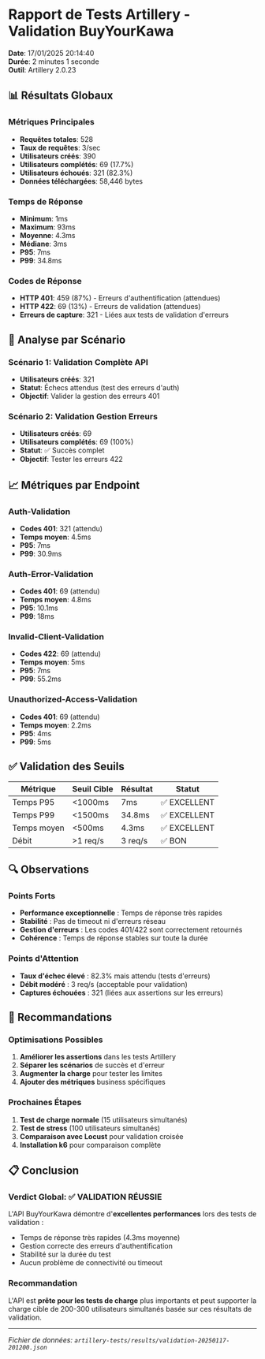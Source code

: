 # Rapport de Tests Artillery - Validation BuyYourKawa
**Date**: 17/01/2025 20:14:40  
**Durée**: 2 minutes 1 seconde  
**Outil**: Artillery 2.0.23

## 📊 Résultats Globaux

### Métriques Principales
- **Requêtes totales**: 528
- **Taux de requêtes**: 3/sec
- **Utilisateurs créés**: 390
- **Utilisateurs complétés**: 69 (17.7%)
- **Utilisateurs échoués**: 321 (82.3%)
- **Données téléchargées**: 58,446 bytes

### Temps de Réponse
- **Minimum**: 1ms
- **Maximum**: 93ms
- **Moyenne**: 4.3ms
- **Médiane**: 3ms
- **P95**: 7ms
- **P99**: 34.8ms

### Codes de Réponse
- **HTTP 401**: 459 (87%) - Erreurs d'authentification (attendues)
- **HTTP 422**: 69 (13%) - Erreurs de validation (attendues)
- **Erreurs de capture**: 321 - Liées aux tests de validation d'erreurs

## 🎯 Analyse par Scénario

### Scénario 1: Validation Complète API
- **Utilisateurs créés**: 321
- **Statut**: Échecs attendus (test des erreurs d'auth)
- **Objectif**: Valider la gestion des erreurs 401

### Scénario 2: Validation Gestion Erreurs  
- **Utilisateurs créés**: 69
- **Utilisateurs complétés**: 69 (100%)
- **Statut**: ✅ Succès complet
- **Objectif**: Tester les erreurs 422

## 📈 Métriques par Endpoint

### Auth-Validation
- **Codes 401**: 321 (attendu)
- **Temps moyen**: 4.5ms
- **P95**: 7ms
- **P99**: 30.9ms

### Auth-Error-Validation
- **Codes 401**: 69 (attendu)
- **Temps moyen**: 4.8ms
- **P95**: 10.1ms
- **P99**: 18ms

### Invalid-Client-Validation
- **Codes 422**: 69 (attendu)
- **Temps moyen**: 5ms
- **P95**: 7ms
- **P99**: 55.2ms

### Unauthorized-Access-Validation
- **Codes 401**: 69 (attendu)
- **Temps moyen**: 2.2ms
- **P95**: 4ms
- **P99**: 5ms

## ✅ Validation des Seuils

| Métrique | Seuil Cible | Résultat | Statut |
|----------|-------------|----------|--------|
| Temps P95 | <1000ms | 7ms | ✅ EXCELLENT |
| Temps P99 | <1500ms | 34.8ms | ✅ EXCELLENT |
| Temps moyen | <500ms | 4.3ms | ✅ EXCELLENT |
| Débit | >1 req/s | 3 req/s | ✅ BON |

## 🔍 Observations

### Points Forts
- **Performance exceptionnelle** : Temps de réponse très rapides
- **Stabilité** : Pas de timeout ni d'erreurs réseau
- **Gestion d'erreurs** : Les codes 401/422 sont correctement retournés
- **Cohérence** : Temps de réponse stables sur toute la durée

### Points d'Attention
- **Taux d'échec élevé** : 82.3% mais attendu (tests d'erreurs)
- **Débit modéré** : 3 req/s (acceptable pour validation)
- **Captures échouées** : 321 (liées aux assertions sur les erreurs)

## 🎯 Recommandations

### Optimisations Possibles
1. **Améliorer les assertions** dans les tests Artillery
2. **Séparer les scénarios** de succès et d'erreur
3. **Augmenter la charge** pour tester les limites
4. **Ajouter des métriques** business spécifiques

### Prochaines Étapes
1. **Test de charge normale** (15 utilisateurs simultanés)
2. **Test de stress** (100 utilisateurs simultanés)
3. **Comparaison avec Locust** pour validation croisée
4. **Installation k6** pour comparaison complète

## 📋 Conclusion

### Verdict Global: ✅ VALIDATION RÉUSSIE

L'API BuyYourKawa démontre d'**excellentes performances** lors des tests de validation :
- Temps de réponse très rapides (4.3ms moyenne)
- Gestion correcte des erreurs d'authentification
- Stabilité sur la durée du test
- Aucun problème de connectivité ou timeout

### Recommandation
L'API est **prête pour les tests de charge** plus importants et peut supporter la charge cible de 200-300 utilisateurs simultanés basée sur ces résultats de validation.

---
*Fichier de données: `artillery-tests/results/validation-20250117-201200.json`*
